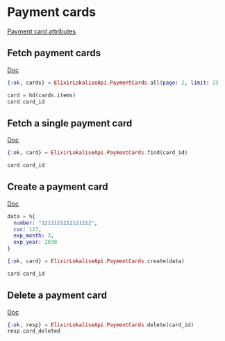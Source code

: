 # Payment cards

[Payment card attributes](https://app.lokalise.com/api2docs/curl/#object-payment-cards)

## Fetch payment cards

[Doc](https://app.lokalise.com/api2docs/curl/#transition-list-all-cards-get)

```elixir
{:ok, cards} = ElixirLokaliseApi.PaymentCards.all(page: 2, limit: 2)

card = hd(cards.items)
card.card_id
```

## Fetch a single payment card

[Doc](https://app.lokalise.com/api2docs/curl/#transition-retrieve-a-card-get)

```elixir
{:ok, card} = ElixirLokaliseApi.PaymentCards.find(card_id)

card.card_id
```

## Create a payment card

[Doc](https://app.lokalise.com/api2docs/curl/#transition-create-a-card-post)

```elixir
data = %{
  number: "1212121212121212",
  cvc: 123,
  exp_month: 3,
  exp_year: 2030
}

{:ok, card} = ElixirLokaliseApi.PaymentCards.create(data)

card.card_id
```

## Delete a payment card

[Doc](https://app.lokalise.com/api2docs/curl/#transition-delete-a-card-delete)

```elixir
{:ok, resp} = ElixirLokaliseApi.PaymentCards.delete(card_id)
resp.card_deleted
```
